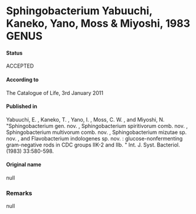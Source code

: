 Sphingobacterium Yabuuchi, Kaneko, Yano, Moss & Miyoshi, 1983 GENUS
=======

#### Status
ACCEPTED

#### According to
The Catalogue of Life, 3rd January 2011

#### Published in
Yabuuchi, E. , Kaneko, T. , Yano, I. , Moss, C. W. , and Miyoshi, N. "Sphingobacterium gen. nov. , Sphingobacterium spiritivorum comb. nov. , Sphingobacterium multivorum comb. nov. , Sphingobacterium mizutae sp. nov. , and Flavobacterium indologenes sp. nov. : glucose-nonfermenting gram-negative rods in CDC groups IIK-2 and IIb. " Int. J. Syst. Bacteriol. (1983) 33:580-598.

#### Original name
null

### Remarks
null